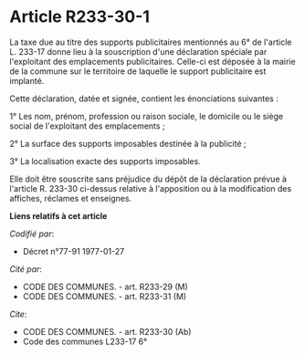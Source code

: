 # Article R233-30-1

La taxe due au titre des supports publicitaires mentionnés au 6° de l'article L. 233-17 donne lieu à la souscription d'une
déclaration spéciale par l'exploitant des emplacements publicitaires. Celle-ci est déposée à la mairie de la commune sur le
territoire de laquelle le support publicitaire est implanté.

Cette déclaration, datée et signée, contient les énonciations suivantes :

1° Les nom, prénom, profession ou raison sociale, le domicile ou le siège social de l'exploitant des emplacements ;

2° La surface des supports imposables destinée à la publicité ;

3° La localisation exacte des supports imposables.

Elle doit être souscrite sans préjudice du dépôt de la déclaration prévue à l'article R. 233-30 ci-dessus relative à
l'apposition ou à la modification des affiches, réclames et enseignes.

**Liens relatifs à cet article**

_Codifié par_:

  - Décret n°77-91 1977-01-27

_Cité par_:

  - CODE DES COMMUNES. - art. R233-29 (M)
  - CODE DES COMMUNES. - art. R233-31 (M)

_Cite_:

  - CODE DES COMMUNES. - art. R233-30 (Ab)
  - Code des communes L233-17 6°
